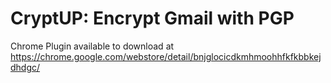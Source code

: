 # CryptUP: Encrypt Gmail with PGP

Chrome Plugin available to download at https://chrome.google.com/webstore/detail/bnjglocicdkmhmoohhfkfkbbkejdhdgc/
